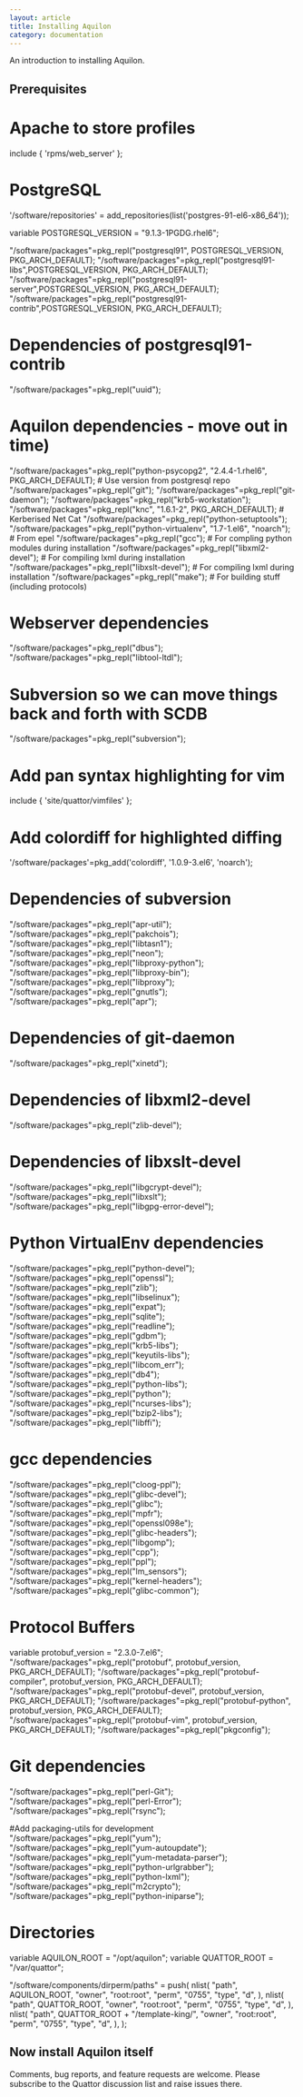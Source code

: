 ```yaml
---
layout: article
title: Installing Aquilon
category: documentation
---
```


An introduction to installing Aquilon.

## Prerequisites

# Apache to store profiles
include { 'rpms/web_server' };

# PostgreSQL
'/software/repositories' = add_repositories(list('postgres-91-el6-x86_64'));

variable POSTGRESQL_VERSION = "9.1.3-1PGDG.rhel6";

"/software/packages"=pkg_repl("postgresql91", POSTGRESQL_VERSION, PKG_ARCH_DEFAULT);
"/software/packages"=pkg_repl("postgresql91-libs",POSTGRESQL_VERSION, PKG_ARCH_DEFAULT);
"/software/packages"=pkg_repl("postgresql91-server",POSTGRESQL_VERSION, PKG_ARCH_DEFAULT);
"/software/packages"=pkg_repl("postgresql91-contrib",POSTGRESQL_VERSION, PKG_ARCH_DEFAULT);

# Dependencies of postgresql91-contrib
"/software/packages"=pkg_repl("uuid");

# Aquilon dependencies - move out in time)
"/software/packages"=pkg_repl("python-psycopg2", "2.4.4-1.rhel6", PKG_ARCH_DEFAULT); # Use version from postgresql repo
"/software/packages"=pkg_repl("git");
"/software/packages"=pkg_repl("git-daemon");
"/software/packages"=pkg_repl("krb5-workstation");
"/software/packages"=pkg_repl("knc", "1.6.1-2", PKG_ARCH_DEFAULT); # Kerberised Net Cat
"/software/packages"=pkg_repl("python-setuptools");
"/software/packages"=pkg_repl("python-virtualenv", "1.7-1.el6", "noarch"); # From epel
"/software/packages"=pkg_repl("gcc"); # For compling python modules during installation
"/software/packages"=pkg_repl("libxml2-devel"); # For compiling lxml during installation
"/software/packages"=pkg_repl("libxslt-devel"); # For compiling lxml during installation
"/software/packages"=pkg_repl("make"); # For building stuff (including protocols)

# Webserver dependencies
"/software/packages"=pkg_repl("dbus");
"/software/packages"=pkg_repl("libtool-ltdl");

# Subversion so we can move things back and forth with SCDB
"/software/packages"=pkg_repl("subversion");

# Add pan syntax highlighting for vim
include { 'site/quattor/vimfiles' };

# Add colordiff for highlighted diffing
'/software/packages'=pkg_add('colordiff', '1.0.9-3.el6', 'noarch');


# Dependencies of subversion
"/software/packages"=pkg_repl("apr-util");
"/software/packages"=pkg_repl("pakchois");
"/software/packages"=pkg_repl("libtasn1");
"/software/packages"=pkg_repl("neon");
"/software/packages"=pkg_repl("libproxy-python");
"/software/packages"=pkg_repl("libproxy-bin");
"/software/packages"=pkg_repl("libproxy");
"/software/packages"=pkg_repl("gnutls");
"/software/packages"=pkg_repl("apr");


# Dependencies of git-daemon
"/software/packages"=pkg_repl("xinetd");

# Dependencies of libxml2-devel
"/software/packages"=pkg_repl("zlib-devel");

# Dependencies of libxslt-devel
"/software/packages"=pkg_repl("libgcrypt-devel");
"/software/packages"=pkg_repl("libxslt");
"/software/packages"=pkg_repl("libgpg-error-devel");


# Python VirtualEnv dependencies
"/software/packages"=pkg_repl("python-devel");
"/software/packages"=pkg_repl("openssl");
"/software/packages"=pkg_repl("zlib");
"/software/packages"=pkg_repl("libselinux");
"/software/packages"=pkg_repl("expat");
"/software/packages"=pkg_repl("sqlite");
"/software/packages"=pkg_repl("readline");
"/software/packages"=pkg_repl("gdbm");
"/software/packages"=pkg_repl("krb5-libs");
"/software/packages"=pkg_repl("keyutils-libs");
"/software/packages"=pkg_repl("libcom_err");
"/software/packages"=pkg_repl("db4");
"/software/packages"=pkg_repl("python-libs");
"/software/packages"=pkg_repl("python");
"/software/packages"=pkg_repl("ncurses-libs");
"/software/packages"=pkg_repl("bzip2-libs");
"/software/packages"=pkg_repl("libffi");

# gcc dependencies
"/software/packages"=pkg_repl("cloog-ppl");
"/software/packages"=pkg_repl("glibc-devel");
"/software/packages"=pkg_repl("glibc");
"/software/packages"=pkg_repl("mpfr");
"/software/packages"=pkg_repl("openssl098e");
"/software/packages"=pkg_repl("glibc-headers");
"/software/packages"=pkg_repl("libgomp");
"/software/packages"=pkg_repl("cpp");
"/software/packages"=pkg_repl("ppl");
"/software/packages"=pkg_repl("lm_sensors");
"/software/packages"=pkg_repl("kernel-headers");
"/software/packages"=pkg_repl("glibc-common");


# Protocol Buffers
variable protobuf_version = "2.3.0-7.el6";
"/software/packages"=pkg_repl("protobuf", protobuf_version, PKG_ARCH_DEFAULT);
"/software/packages"=pkg_repl("protobuf-compiler", protobuf_version, PKG_ARCH_DEFAULT);
"/software/packages"=pkg_repl("protobuf-devel", protobuf_version, PKG_ARCH_DEFAULT);
"/software/packages"=pkg_repl("protobuf-python", protobuf_version, PKG_ARCH_DEFAULT);
"/software/packages"=pkg_repl("protobuf-vim", protobuf_version, PKG_ARCH_DEFAULT);
"/software/packages"=pkg_repl("pkgconfig");



# Git dependencies
"/software/packages"=pkg_repl("perl-Git");
"/software/packages"=pkg_repl("perl-Error");
"/software/packages"=pkg_repl("rsync");

#Add packaging-utils for development
"/software/packages"=pkg_repl("yum");
"/software/packages"=pkg_repl("yum-autoupdate");
"/software/packages"=pkg_repl("yum-metadata-parser");
"/software/packages"=pkg_repl("python-urlgrabber");
"/software/packages"=pkg_repl("python-lxml");
"/software/packages"=pkg_repl("m2crypto");
"/software/packages"=pkg_repl("python-iniparse");


# Directories
variable AQUILON_ROOT = "/opt/aquilon";
variable QUATTOR_ROOT = "/var/quattor";

"/software/components/dirperm/paths" = push(
  nlist(
    "path", AQUILON_ROOT,
    "owner", "root:root",
    "perm", "0755",
    "type", "d",
  ),
  nlist(
    "path", QUATTOR_ROOT,
    "owner", "root:root",
    "perm", "0755",
    "type", "d",
  ),
  nlist(
    "path", QUATTOR_ROOT + "/template-king/",
    "owner", "root:root",
    "perm", "0755",
    "type", "d",
  ),
);


Now install Aquilon itself
-------------------------

Comments, bug reports, and feature requests are welcome.  Please
subscribe to the Quattor discussion list and raise issues there.
